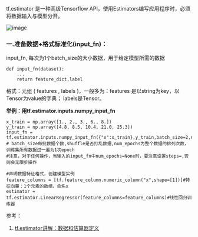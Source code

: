 
tf.estimator 是一种高级Tensorflow API，使用Estimators编写应用程序时，必须将数据输入与模型分开。

![image](https://user-images.githubusercontent.com/29428195/179508220-d99d5b9e-18e5-4c63-a554-687b92b9f925.png)

### 一.准备数据+格式标准化(input_fn)：
input_fn, 每次为1个batch_size的大小数据，用于给定模型所需的数据
```
def input_fn(dataset):
    ...
    return feature_dict,label
```
格式：元组 ( features , labels )，一般多为：features 是以string为key，以Tensor为value的字典； labels是Tensor。


**举例：用tf.estimator.inputs.numpy_input_fn**
```
x_train = np.array([1., 2., 3., 6., 8.])
y_train = np.array([4.8, 8.5, 10.4, 21.0, 25.3])
input_fn = tf.estimator.inputs.numpy_input_fn({"x":x_train},y_train,batch_size=2,num_epochs=None,shuffle=True)
# batch_size每批数据个数,shuffle是否打乱数据,num_epochs为整个数据的排列次数，训练集所有数据过一遍为1次epoch
#注意，对于任何操作，当输入的input_fn中num_epochs=None时，要注意设置steps=,否则会无限步操作

#声明数据特征格式，创建模型实例
feature_columns = [tf.feature_column.numeric_column("x",shape=[1])]#特征向量：1个元素的数组，命名x
estimator = tf.estimator.LinearRegressor(feature_columns=feature_columns)#线性回归训练器
```






参考：
1. [tf.estimator讲解：数据和估算器定义](https://zhuanlan.zhihu.com/p/436766369)
